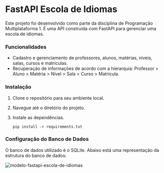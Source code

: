 # FastAPI Escola de Idiomas

Este projeto foi desenvolvido como parte da disciplina de Programação Multiplataforma 1. É uma API construída com FastAPI para gerenciar uma escola de idiomas.

### Funcionalidades
- Cadastro e gerenciamento de professores, alunos, matérias, níveis, salas, cursos e matrículas.
- Recuperação de informações de acordo com a hierarquia: Professor > Aluno > Matéria > Nível > Sala > Curso > Matrícula.

### Instalação 
1. Clone o repositório para seu ambiente local.
2. Navegue até o diretório do projeto.
3. Instale as dependências.

   `pip install -r requirements.txt`

### Configuração do Banco de Dados
O banco de dados utilizado é o SQLite. Abaixo está uma representação da estrutura do banco de dados:

![modelo-fastapi-escola-de-idiomas](https://github.com/marialeticiacs/fastapi-escola-de-idiomas/assets/114680720/70c11186-bf54-4ee4-a46d-1f1dff68c231)













